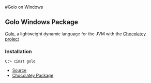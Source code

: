 #Golo on Windows

## Golo Windows Package

[Golo](https://github.com/golo-lang/golo-lang), a lightweight dynamic language for the JVM with the [Chocolatey project](https://chocolatey.org/)

### Installation

```shell
C:> cinst golo
```

* [Source](https://github.com/golo-lang/golo-lang/releases/tag/v1.0.0)
* [Chocolatey Package](https://chocolatey.org/packages/golo/1.0.0)

